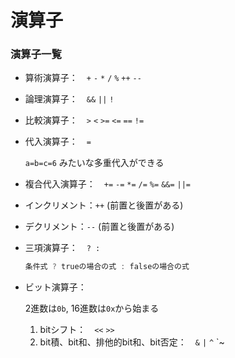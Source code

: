 # 演算子





### 演算子一覧

* 算術演算子：　`+` `-` `*` `/` `%` `++` `--`

* 論理演算子：　`&&` `||` `!`

* 比較演算子：　`>` `<` `>=` `<=` `==` `!=`

* 代入演算子：　`=`

   `a=b=c=6` みたいな多重代入ができる

* 複合代入演算子：　`+=` `-=` `*=` `/=` `%=` `&&=` `||=`

* インクリメント：`++` (前置と後置がある)

* デクリメント：`--` (前置と後置がある)

* 三項演算子：　` ? : `

   ```java
   条件式 ? trueの場合の式 : falseの場合の式
   ```

* ビット演算子：

   2進数は`0b`, 16進数は`0x`から始まる

   1. bitシフト：　`<<` `>>`
   2. bit積、bit和、排他的bit和、bit否定：　`&` `|` `^` `~